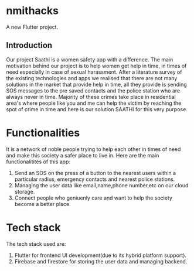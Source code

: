 # nmithacks

A new Flutter project.

## Introduction
Our project Saathi is a women safety app with a difference.
The main motivation behind our project is to help women get help in time, in times of need especially in case of 
sexual harassment. 
After a literature survey of the existing technologies and apps we realised that there are not many solutions in 
the market that provide help in time, all they provide is sending SOS messages to the pre saved contacts and the police station who are always never in time.
Majority of these crimes take place in residential area's where people like you and me can help the victim by reaching the spot of crime in time and here is our solution SAATHI for this very purpose.

# Functionalities
It is a network of noble people trying to help each other in times of need and make this society a safer place to live in.
Here are the main functionalitites of this app:
1. Send an SOS on the press of a button to the nearest users within a particular radius, emergency contacts and nearest police stations.
2. Managing the user data like email,name,phone number,etc on our cloud storage.
3. Connect people who geniuenly care and want to help the society become a better place.

# Tech stack
The tech stack used are:
1. Flutter for frontend UI development(due to its hybrid platform support).
2. Firebase and firestore for storing the user data and managing backend.


